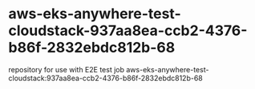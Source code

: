 # aws-eks-anywhere-test-cloudstack-937aa8ea-ccb2-4376-b86f-2832ebdc812b-68
repository for use with E2E test job aws-eks-anywhere-test-cloudstack:937aa8ea-ccb2-4376-b86f-2832ebdc812b-68
